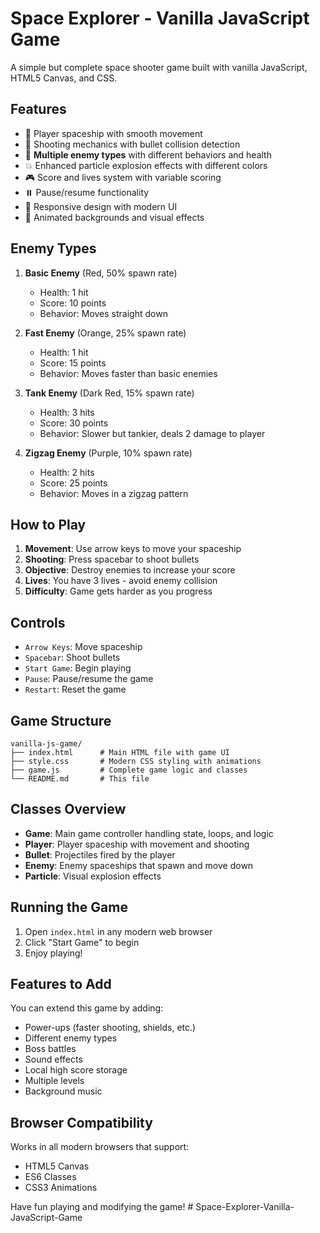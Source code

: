 # Space Explorer - Vanilla JavaScript Game

A simple but complete space shooter game built with vanilla JavaScript, HTML5 Canvas, and CSS.

## Features

- 🚀 Player spaceship with smooth movement
- 🔫 Shooting mechanics with bullet collision detection
- 👾 **Multiple enemy types** with different behaviors and health
- 💥 Enhanced particle explosion effects with different colors
- 🎮 Score and lives system with variable scoring
- ⏸️ Pause/resume functionality
- 📱 Responsive design with modern UI
- 🎨 Animated backgrounds and visual effects

## Enemy Types

1. **Basic Enemy** (Red, 50% spawn rate)
   - Health: 1 hit
   - Score: 10 points
   - Behavior: Moves straight down

2. **Fast Enemy** (Orange, 25% spawn rate)
   - Health: 1 hit
   - Score: 15 points
   - Behavior: Moves faster than basic enemies

3. **Tank Enemy** (Dark Red, 15% spawn rate)
   - Health: 3 hits
   - Score: 30 points
   - Behavior: Slower but tankier, deals 2 damage to player

4. **Zigzag Enemy** (Purple, 10% spawn rate)
   - Health: 2 hits
   - Score: 25 points
   - Behavior: Moves in a zigzag pattern

## How to Play

1. **Movement**: Use arrow keys to move your spaceship
2. **Shooting**: Press spacebar to shoot bullets
3. **Objective**: Destroy enemies to increase your score
4. **Lives**: You have 3 lives - avoid enemy collision
5. **Difficulty**: Game gets harder as you progress

## Controls

- `Arrow Keys`: Move spaceship
- `Spacebar`: Shoot bullets
- `Start Game`: Begin playing
- `Pause`: Pause/resume the game
- `Restart`: Reset the game

## Game Structure

```
vanilla-js-game/
├── index.html      # Main HTML file with game UI
├── style.css       # Modern CSS styling with animations
├── game.js         # Complete game logic and classes
└── README.md       # This file
```

## Classes Overview

- **Game**: Main game controller handling state, loops, and logic
- **Player**: Player spaceship with movement and shooting
- **Bullet**: Projectiles fired by the player
- **Enemy**: Enemy spaceships that spawn and move down
- **Particle**: Visual explosion effects

## Running the Game

1. Open `index.html` in any modern web browser
2. Click "Start Game" to begin
3. Enjoy playing!

## Features to Add

You can extend this game by adding:
- Power-ups (faster shooting, shields, etc.)
- Different enemy types
- Boss battles
- Sound effects
- Local high score storage
- Multiple levels
- Background music

## Browser Compatibility

Works in all modern browsers that support:
- HTML5 Canvas
- ES6 Classes
- CSS3 Animations

Have fun playing and modifying the game!
#   S p a c e - E x p l o r e r - V a n i l l a - J a v a S c r i p t - G a m e  
 
